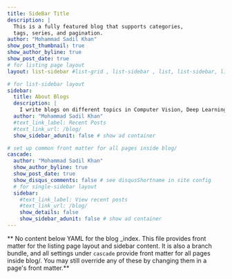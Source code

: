 ```yaml
---
title: SideBar Title
description: |
  This is a fully featured blog that supports categories, 
  tags, series, and pagination.
author: "Mohammad Sadil Khan"
show_post_thumbnail: true
show_author_byline: true
show_post_date: true
# for listing page layout
layout: list-sidebar #list-grid , list-sidebar , list, list-sidebar, list-grid

# for list-sidebar layout
sidebar: 
  title: About Blogs
  description: |
    I write blogs on different topics in Computer Vision, Deep Learning and Programming Languages.
  author: "Mohammad Sadil Khan"
  #text_link_label: Recent Posts
  #text_link_url: /blog/
  show_sidebar_adunit: false # show ad container

# set up common front matter for all pages inside blog/
cascade:
  author: "Mohammad Sadil Khan"
  show_author_byline: true
  show_post_date: true
  show_disqus_comments: false # see disqusShortname in site config
  # for single-sidebar layout
  sidebar:
    #text_link_label: View recent posts
    #text_link_url: /blog/
    show_details: false
    show_sidebar_adunit: false # show ad container
---
```


** No content below YAML for the blog _index. This file provides front matter for the listing page layout and sidebar content. It is also a branch bundle, and all settings under `cascade` provide front matter for all pages inside blog/. You may still override any of these by changing them in a page's front matter.**
